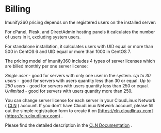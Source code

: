 # Billing


Imunify360 pricing depends on the registered users on the installed server:

For cPanel, Plesk, and DirectAdmin hosting panels it calculates the number of users in it, excluding system users.

For standalone installation, it calculates users with UID equal or more than 500 in CentOS 6 and UID equal or more than 1000 in CentOS 7.

The pricing model of Imunify360 includes 4 types of server licenses which are billed monthly per one server license:

_Single user_ - good for servers with only one user in the system.
_Up to 30 users_ -  good for servers with users quantity less than 30 or equal.
_Up to 250 users_ - good for servers with users quantity less than 250 or equal.
_Unlimited_ - good for servers with users quantity more than 250.

You can change server license for each server in your CloudLinux Network ( [CLN](https://cln.cloudlinux.com/) ) account. If you don’t have CloudLinux Network account, please fill out the simple registration form to create it on [https://cln.cloudlinux.com](https://cln.cloudlinux.com) .

Please find the detailed description in the [CLN Documentation](https://docs.cln.cloudlinux.com/) .



